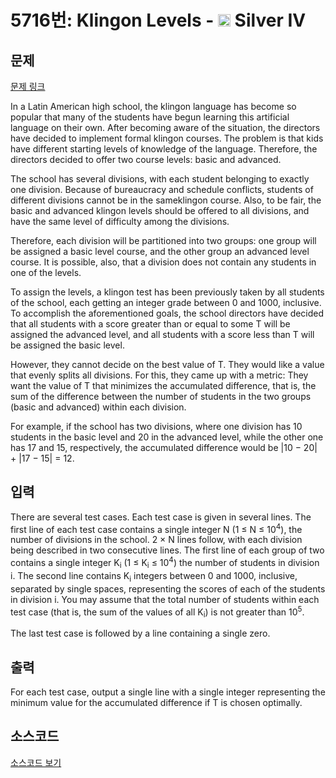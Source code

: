 # 5716번: Klingon Levels - <img src="https://static.solved.ac/tier_small/7.svg" style="height:20px" /> Silver IV

<!-- performance -->

<!-- 문제 제출 후 깃허브에 푸시를 했을 때 제출한 코드의 성능이 입력될 공간입니다.-->

<!-- end -->

## 문제

[문제 링크](https://boj.kr/5716)


<p>In a Latin American high school, the klingon language has become so popular that many of the students have begun learning this artificial language on their own. After becoming aware of the situation, the directors have decided to implement formal klingon courses. The problem is that kids have different starting levels of knowledge of the language. Therefore, the directors decided to offer two course levels: basic and advanced.</p>

<p>The school has several divisions, with each student belonging to exactly one division. Because of bureaucracy and schedule conflicts, students of different divisions cannot be in the sameklingon course. Also, to be fair, the basic and advanced klingon levels should be offered to all divisions, and have the same level of difficulty among the divisions.</p>

<p>Therefore, each division will be partitioned into two groups: one group will be assigned a basic level course, and the other group an advanced level course. It is possible, also, that a division does not contain any students in one of the levels.</p>

<p>To assign the levels, a klingon test has been previously taken by all students of the school, each getting an integer grade between 0 and 1000, inclusive. To accomplish the aforementioned goals, the school directors have decided that all students with a score greater than or equal to some T will be assigned the advanced level, and all students with a score less than T will be assigned the basic level.</p>

<p>However, they cannot decide on the best value of T. They would like a value that evenly splits all divisions. For this, they came up with a metric: They want the value of T that minimizes the accumulated difference, that is, the sum of the difference between the number of students in the two groups (basic and advanced) within each division.</p>

<p>For example, if the school has two divisions, where one division has 10 students in the basic level and 20 in the advanced level, while the other one has 17 and 15, respectively, the accumulated difference would be |10 − 20| + |17 − 15| = 12.</p>



## 입력


<p>There are several test cases. Each test case is given in several lines. The first line of each test case contains a single integer N (1 ≤ N ≤ 10<sup>4</sup>), the number of divisions in the school. 2 × N lines follow, with each division being described in two consecutive lines. The first line of each group of two contains a single integer K<sub>i</sub> (1 ≤ K<sub>i</sub> ≤ 10<sup>4</sup>) the number of students in division i. The second line contains K<sub>i</sub> integers between 0 and 1000, inclusive, separated by single spaces, representing the scores of each of the students in division i. You may assume that the total number of students within each test case (that is, the sum of the values of all K<sub>i</sub>) is not greater than 10<sup>5</sup>.</p>

<p>The last test case is followed by a line containing a single zero.</p>



## 출력


<p>For each test case, output a single line with a single integer representing the minimum value for the accumulated difference if T is chosen optimally.</p>



## 소스코드

[소스코드 보기](Klingon%20Levels.cpp)